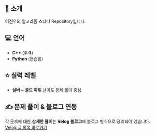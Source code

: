 ## 👤 소개
이진우의 알고리즘 스터디 Repository입니다.

## 💻 언어
- **C++** (주력)  
- **Python** (연습용)

## ⭐ 실력 레벨
- **실버 ~ 골드 하위** 난이도 문제 풀이 중심

## ✍ 문제 풀이 & 블로그 연동
각 문제에 대한 **상세한 풀이**는 **Velog 블로그**에 블로그 형식으로 정리되어 있습니다.  
[Velog 글 목록 바로가기](https://velog.io/@enderpawar1123/posts)
